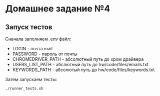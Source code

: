 # Домашнее задание №4

## Запуск тестов

Сначала заполняем .env файл:
- LOGIN - почта mail
- PASSWORD - пароль от почты
- CHROMEDRIVER_PATH - абсолютный путь до хром драйвера
- USERS_LIST_PATH - абслютный путь до hw/code/files/emails.txt
- KEYWORDS_PATH - абсолютый путь до hw/code/files/keywords.txt

Затем запускаем тесты:

```bash
./runner_tests.sh
```
